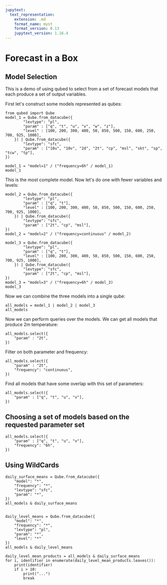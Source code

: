 ```yaml
---
jupytext:
  text_representation:
    extension: .md
    format_name: myst
    format_version: 0.13
    jupytext_version: 1.16.4
---
```


# Forecast in a Box

## Model Selection

This is a demo of using qubed to select from a set of forecast models that each produce a set of output variables.

First let's construct some models represented as qubes:

```{code-cell} python3
from qubed import Qube
model_1 = Qube.from_datacube({
        "levtype": "pl",
        "param" : ["q", "t", "u", "v", "w", "z"],
        "level" : [100, 200, 300, 400, 50, 850, 500, 150, 600, 250, 700, 925, 1000],
    }) | Qube.from_datacube({
        "levtype": "sfc",
        "param" : ["10u", "10v", "2d", "2t", "cp", "msl", "skt", "sp", "tcw", "tp"],
})

model_1 = "model=1" / ("frequency=6h" / model_1)
model_1
```

This is the most complete model. Now let's do one with fewer variables and levels:

```{code-cell} python3
model_2 = Qube.from_datacube({
        "levtype": "pl",
        "param" : ["q", "t"],
        "level" : [100, 200, 300, 400, 50, 850, 500, 150, 600, 250, 700, 925, 1000],
    }) | Qube.from_datacube({
        "levtype": "sfc",
        "param" : ["2t", "cp", "msl"],
})
model_2 = "model=2" / ("frequency=continuous" / model_2)
```

```{code-cell} python3
model_3 = Qube.from_datacube({
        "levtype": "pl",
        "param" : ["q", "t"],
        "level" : [100, 200, 300, 400, 50, 850, 500, 150, 600, 250, 700, 925, 1000],
    }) | Qube.from_datacube({
        "levtype": "sfc",
        "param" : ["2t", "cp", "msl"],
})
model_3 = "model=3" / ("frequency=6h" / model_3)
model_3
```


Now we can combine the three models into a single qube:

```{code-cell} python3
all_models = model_1 | model_2 | model_3
all_models
```

Now we can perform queries over the models. We can get all models that produce 2m temperature:
```{code-cell} python3
all_models.select({
    "param" : "2t",
})
```

Filter on both parameter and frequency:

```{code-cell} python3
all_models.select({
    "param" : "2t",
    "frequency": "continuous",
})
```

Find all models that have some overlap with this set of parameters:

```{code-cell} python3
all_models.select({
    "param" : ["q", "t", "u", "v"],
})
```

## Choosing a set of models based on the requested parameter set

```{code-cell} python3
all_models.select({
    "param" : ["q", "t", "u", "v"],
    "frequency": "6h",
})
```

## Using WildCards

```{code-cell} python3
daily_surface_means = Qube.from_datacube({
    "model": "*",
    "frequency": "*",
    "levtype": "sfc",
    "param": "*",
})
all_models & daily_surface_means
```

```{code-cell} python3

daily_level_means = Qube.from_datacube({
    "model": "*",
    "frequency": "*",
    "levtype": "pl",
    "param": "*",
    "level": "*"
})
all_models & daily_level_means
```

```{code-cell} python3
daily_level_mean_products = all_models & daily_surface_means
for i, identifier in enumerate(daily_level_mean_products.leaves()):
    print(identifier)
    if i > 10:
        print("...")
        break

```

<!-- ## Choosing the fewest models needed to cover the requested parameter set -->

<!-- ```{code-cell} python3 -->
